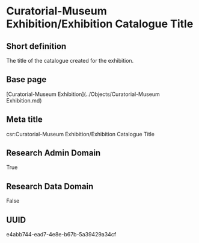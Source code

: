 # Curatorial-Museum Exhibition/Exhibition Catalogue Title
## Short definition
The title of the catalogue created for the exhibition.
## Base page
[Curatorial-Museum Exhibition](../Objects/Curatorial-Museum Exhibition.md)
## Meta title
csr:Curatorial-Museum Exhibition/Exhibition Catalogue Title
## Research Admin Domain
True
## Research Data Domain
False
## UUID
e4abb744-ead7-4e8e-b67b-5a39429a34cf
